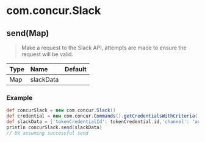 # com.concur.Slack

## send(Map)

> Make a request to the Slack API, attempts are made to ensure the request will be valid.

| Type   | Name      | Default   |
|:-------|:----------|:----------|
| Map    | slackData |           |

### Example

```groovy
def concurSlack = new com.concur.Slack()
def credential = new com.concur.Commands().getCredentialsWithCriteria(['description': 'example credential description'])
def slackData = ['tokenCredentialId': tokenCredential.id,'channel': 'auto-workflow-libs','message': 'Hello from custom com.concur.Slack.send','color': 'good']
println concurSlack.send(slackData)
// Ok assuming successful send
```